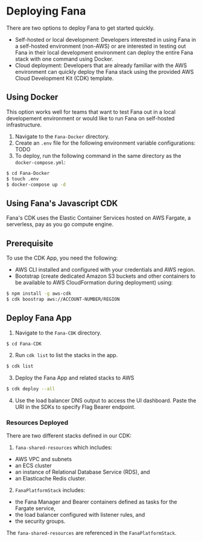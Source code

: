 # Deploying Fana
There are two options to deploy Fana to get started quickly. 
- Self-hosted or local development: Developers interested in using Fana in a self-hosted environment (non-AWS) or are interested in testing out Fana in their local development environment can deploy the entire Fana stack with one command using Docker. 
- Cloud deployment: Developers that are already familiar with the AWS environment can quickly deploy the Fana stack using the provided AWS Cloud Development Kit (CDK) template.

## Using Docker
This option works well for teams that want to test Fana out in a local developement environment or would like to run Fana on self-hosted infrastructure.  

1. Navigate to the `Fana-Docker` directory.
2. Create an `.env` file for the following environment variable configurations:
 TODO
3. To deploy, run the following command in the same directory as the `docker-compose.yml`: 
```bash
$ cd Fana-Docker
$ touch .env
$ docker-compose up -d
```

## Using Fana's Javascript CDK
Fana's CDK uses the Elastic Container Services hosted on AWS Fargate, a serverless, pay as you go compute engine. 
## Prerequisite
To use the CDK App, you need the following:
- AWS CLI installed and configured with your credentials and AWS region.
- Bootstrap (create dedicated Amazon S3 buckets and other containers to be available to AWS CloudFormation during deployment) using:
```bash
$ npm install -g aws-cdk
$ cdk boostrap aws://ACCOUNT-NUMBER/REGION
```

## Deploy Fana App
1. Navigate to the `Fana-CDK` directory.
```bash
$ cd Fana-CDK
```
2. Run `cdk list` to list the stacks in the app.
```bash
$ cdk list
```
3. Deploy the Fana App and related stacks to AWS
```bash
$ cdk deploy --all
```
4. Use the load balancer DNS output to access the UI dashboard. Paste the URI in the SDKs to specify Flag Bearer endpoint.

### Resources Deployed
There are two different stacks defined in our CDK: 

1. `fana-shared-resources` which includes:
  - AWS VPC and subnets
  - an ECS cluster
  - an instance of Relational Database Service (RDS), and
  - an Elasticache Redis cluster.

2. `FanaPlatformStack` includes:
  - the Fana Manager and Bearer containers defined as tasks for the Fargate service,
  - the load balancer configured with listener rules, and
  - the security groups. 

The `fana-shared-resources` are referenced in the `FanaPlatformStack`.
